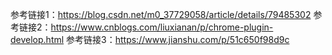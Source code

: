 参考链接1：https://blog.csdn.net/m0_37729058/article/details/79485302
参考链接2：https://www.cnblogs.com/liuxianan/p/chrome-plugin-develop.html
参考链接3：https://www.jianshu.com/p/51c650f98d9c